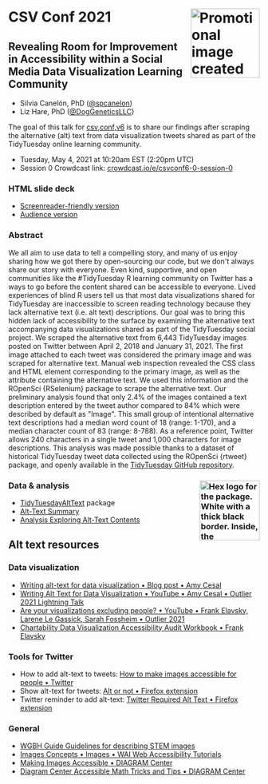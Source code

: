 # CSV Conf 2021 <a href='https://github.com/spcanelon/csvConf2021'><img src='coverImage.png' align="right" height="138.5" alt='Promotional image created by CSVConf featuring the title of the presentation "Revealing Room for Improvement in Accessibility within a Social Media Data Visualization Learning Community." It also shows the conference name (csv,conf,v6) in the top right next along with the comma CSV Conf logo, and presenter names on the bottom right'/></a>

<!-- badges: start -->
<!-- badges: end -->

## Revealing Room for Improvement in Accessibility within a Social Media Data Visualization Learning Community

* Silvia Canelón, PhD ([\@spcanelon](https://www.twitter.com/@spcanelon))
* Liz Hare, PhD ([\@DogGeneticsLLC](https://www.twitter.com/@DogGeneticsLLC))

The goal of this talk for [csv,conf,v6](https://csvconf.com/speakers/#silvia-canel%C3%B3n-elizabeth-hare) is to share our findings after scraping the alternative (alt) text from data visualization tweets shared as part of the TidyTuesday online learning community.

* Tuesday, May 4, 2021 at 10:20am EST (2:20pm UTC)
* Session 0 Crowdcast link: [crowdcast.io/e/csvconf6-0-session-0](https://www.crowdcast.io/e/csvconf6-0-session-0)

### HTML slide deck

* [Screenreader-friendly version](https://spcanelon.github.io/csvConf2021/slides/indexLH.html)
* [Audience version](https://spcanelon.github.io/csvConf2021/slides)

### Abstract

We all aim to use data to tell a compelling story, and many of us enjoy sharing how we got there by open-sourcing our code, but we don't always share our story with everyone. Even kind, supportive, and open communities like the #TidyTuesday R learning community on Twitter has a ways to go before the content shared can be accessible to everyone. Lived experiences of blind R users tell us that most data visualizations shared for TidyTuesday are inaccessible to screen reading technology because they lack alternative text (i.e. alt text) descriptions. Our goal was to bring this hidden lack of accessibility to the surface by examining the alternative text accompanying data visualizations shared as part of the TidyTuesday social project. We scraped the alternative text from 6,443 TidyTuesday images posted on Twitter between April 2, 2018 and January 31, 2021. The first image attached to each tweet was considered the primary image and was scraped for alternative text. Manual web inspection revealed the CSS class and HTML element corresponding to the primary image, as well as the attribute containing the alternative text. We used this information and the ROpenSci {RSelenium} package to scrape the alternative text. Our preliminary analysis found that only 2.4% of the images contained a text description entered by the tweet author compared to 84% which were described by default as "Image". This small group of intentional alternative text descriptions had a median word count of 18 (range: 1-170), and a median character count of 83 (range: 8-788). As a reference point, Twitter allows 240 characters in a single tweet and 1,000 characters for image descriptions. This analysis was made possible thanks to a dataset of historical TidyTuesday tweet data collected using the ROpenSci {rtweet} package, and openly available in the [TidyTuesday GitHub repository](https://github.com/rfordatascience/tidytuesday).

### Data & analysis <a href='https://github.com/spcanelon/TidyTuesdayAltText#tidytuesdayalttext-'><img src='https://raw.githubusercontent.com/spcanelon/TidyTuesdayAltText/main/man/figures/ttat_hex.png?token=AL4Z36PWXNE5E73MVZQKXA3ATCZWA' align="right" height="120" alt='Hex logo for the package. White with a thick black border. Inside, the TidyTuesday logo on the top half which are the words TidyTuesday in white against a broad brush stroke of black paint. On the bottom half, the words alt = "text" in black against a white background and within angle brackets to simulate html code.'/></a>

- [TidyTuesdayAltText](https://www.github.com/spcanelon/TidyTuesdayAltText) package 
- [Alt-Text Summary](https://spcanelon.github.io/csvConf2021/R/TidyTuesdayAltTextDescriptive3.html)
- [Analysis Exploring Alt-Text Contents](https://spcanelon.github.io/csvConf2021/R/TidyTuesdayEvaluateText.html)

## Alt text resources

### Data visualization

*	[Writing alt-text for data visualization • Blog post • Amy Cesal](https://medium.com/nightingale/writing-alt-text-for-data-visualization-2a218ef43f81)
* [Writing Alt Text for Data Visualization • YouTube • Amy Cesal • Outlier 2021 Lightning Talk](https://www.youtube.com/watch?v=nBcR95S0F0o)
* [Are your visualizations excluding people? • YouTube • Frank Elavsky, Larene Le Gassick, Sarah Fossheim • Outlier 2021](https://www.youtube.com/watch?v=SWB-KLXN-Ok&list=PLAm5TIX-yz7IkKOUcStM_vl8AD0S9v0co&index=10)
* [Chartability Data Visualization Accessibility Audit Workbook • Frank Elavsky](https://chartability.fizz.studio/)

### Tools for Twitter

* How to add alt-text to tweets: [How to make images accessible for people • Twitter](https://help.twitter.com/en/using-twitter/picture-descriptions)
* Show alt-text for tweets: [Alt or not • Firefox extension](https://addons.mozilla.org/en-US/firefox/addon/alt-or-not/)
* Twitter reminder to add alt-text: [Twitter Required Alt Text • Firefox extension](https://addons.mozilla.org/en-GB/firefox/addon/twitter-required-alt-text/)

### General

* [WGBH Guide Guidelines for describing STEM images](https://www.wgbh.org/foundation/ncam/guidelines/guidelines-for-describing-stem-images)
* [Images Concepts • Images • WAI Web Accessibility Tutorials](https://www.w3.org/WAI/tutorials/images/)
*	[Making Images Accessible • DIAGRAM Center](http://diagramcenter.org/making-images-accessible.html)
*	[Diagram Center Accessible Math Tricks and Tips • DIAGRAM Center](http://diagramcenter.org/accessible-math-tools-tips-and-training.html#training)
